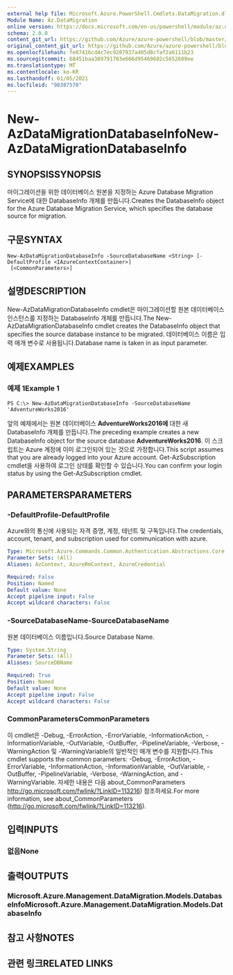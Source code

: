 ```yaml
---
external help file: Microsoft.Azure.PowerShell.Cmdlets.DataMigration.dll-Help.xml
Module Name: Az.DataMigration
online version: https://docs.microsoft.com/en-us/powershell/module/az.datamigration/New-AzDataMigrationDatabaseInfo
schema: 2.0.0
content_git_url: https://github.com/Azure/azure-powershell/blob/master/src/DataMigration/DataMigration/help/New-AzDataMigrationDatabaseInfo.md
original_content_git_url: https://github.com/Azure/azure-powershell/blob/master/src/DataMigration/DataMigration/help/New-AzDataMigrationDatabaseInfo.md
ms.openlocfilehash: fe07416cd4c7ec9287937a405d8cfaf2a6111b23
ms.sourcegitcommit: 68451baa389791703e666d95469602c5652609ee
ms.translationtype: MT
ms.contentlocale: ko-KR
ms.lasthandoff: 01/05/2021
ms.locfileid: "98387570"
---
```

# <span data-ttu-id="ed2b2-101">New-AzDataMigrationDatabaseInfo</span><span class="sxs-lookup"><span data-stu-id="ed2b2-101">New-AzDataMigrationDatabaseInfo</span></span>

## <span data-ttu-id="ed2b2-102">SYNOPSIS</span><span class="sxs-lookup"><span data-stu-id="ed2b2-102">SYNOPSIS</span></span>
<span data-ttu-id="ed2b2-103">마이그레이션을 위한 데이터베이스 원본을 지정하는 Azure Database Migration Service에 대한 DatabaseInfo 개체를 만듭니다.</span><span class="sxs-lookup"><span data-stu-id="ed2b2-103">Creates the DatabaseInfo object for the Azure Database Migration Service, which specifies the database source for migration.</span></span>

## <span data-ttu-id="ed2b2-104">구문</span><span class="sxs-lookup"><span data-stu-id="ed2b2-104">SYNTAX</span></span>

```
New-AzDataMigrationDatabaseInfo -SourceDatabaseName <String> [-DefaultProfile <IAzureContextContainer>]
 [<CommonParameters>]
```

## <span data-ttu-id="ed2b2-105">설명</span><span class="sxs-lookup"><span data-stu-id="ed2b2-105">DESCRIPTION</span></span>
<span data-ttu-id="ed2b2-106">New-AzDataMigrationDatabaseInfo cmdlet은 마이그레이션할 원본 데이터베이스 인스턴스를 지정하는 DatabaseInfo 개체를 만듭니다.</span><span class="sxs-lookup"><span data-stu-id="ed2b2-106">The New-AzDataMigrationDatabaseInfo cmdlet creates the DatabaseInfo object that specifies the source database instance to be migrated.</span></span> <span data-ttu-id="ed2b2-107">데이터베이스 이름은 입력 매개 변수로 사용됩니다.</span><span class="sxs-lookup"><span data-stu-id="ed2b2-107">Database name is taken in as input parameter.</span></span>

## <span data-ttu-id="ed2b2-108">예제</span><span class="sxs-lookup"><span data-stu-id="ed2b2-108">EXAMPLES</span></span>

### <span data-ttu-id="ed2b2-109">예제 1</span><span class="sxs-lookup"><span data-stu-id="ed2b2-109">Example 1</span></span>
```
PS C:\> New-AzDataMigrationDatabaseInfo -SourceDatabaseName 'AdventureWorks2016'
```

<span data-ttu-id="ed2b2-110">앞의 예제에서는 원본 데이터베이스 **AdventureWorks2016에** 대한 새 DatabaseInfo 개체를 만듭니다.</span><span class="sxs-lookup"><span data-stu-id="ed2b2-110">The preceding example creates a new DatabaseInfo object for the source database **AdventureWorks2016**.</span></span>
<span data-ttu-id="ed2b2-111">이 스크립트는 Azure 계정에 이미 로그인되어 있는 것으로 가정합니다.</span><span class="sxs-lookup"><span data-stu-id="ed2b2-111">This script assumes that you are already logged into your Azure account.</span></span> <span data-ttu-id="ed2b2-112">Get-AzSubscription cmdlet을 사용하여 로그인 상태를 확인할 수 있습니다.</span><span class="sxs-lookup"><span data-stu-id="ed2b2-112">You can confirm your login status by using the Get-AzSubscription cmdlet.</span></span>

## <span data-ttu-id="ed2b2-113">PARAMETERS</span><span class="sxs-lookup"><span data-stu-id="ed2b2-113">PARAMETERS</span></span>

### <span data-ttu-id="ed2b2-114">-DefaultProfile</span><span class="sxs-lookup"><span data-stu-id="ed2b2-114">-DefaultProfile</span></span>
<span data-ttu-id="ed2b2-115">Azure와의 통신에 사용되는 자격 증명, 계정, 테넌트 및 구독입니다.</span><span class="sxs-lookup"><span data-stu-id="ed2b2-115">The credentials, account, tenant, and subscription used for communication with azure.</span></span>

```yaml
Type: Microsoft.Azure.Commands.Common.Authentication.Abstractions.Core.IAzureContextContainer
Parameter Sets: (All)
Aliases: AzContext, AzureRmContext, AzureCredential

Required: False
Position: Named
Default value: None
Accept pipeline input: False
Accept wildcard characters: False
```

### <span data-ttu-id="ed2b2-116">-SourceDatabaseName</span><span class="sxs-lookup"><span data-stu-id="ed2b2-116">-SourceDatabaseName</span></span>
<span data-ttu-id="ed2b2-117">원본 데이터베이스 이름입니다.</span><span class="sxs-lookup"><span data-stu-id="ed2b2-117">Source Database Name.</span></span>

```yaml
Type: System.String
Parameter Sets: (All)
Aliases: SourceDBName

Required: True
Position: Named
Default value: None
Accept pipeline input: False
Accept wildcard characters: False
```

### <span data-ttu-id="ed2b2-118">CommonParameters</span><span class="sxs-lookup"><span data-stu-id="ed2b2-118">CommonParameters</span></span>
<span data-ttu-id="ed2b2-119">이 cmdlet은 -Debug, -ErrorAction, -ErrorVariable, -InformationAction, -InformationVariable, -OutVariable, -OutBuffer, -PipelineVariable, -Verbose, -WarningAction 및 -WarningVariable의 일반적인 매개 변수를 지원합니다.</span><span class="sxs-lookup"><span data-stu-id="ed2b2-119">This cmdlet supports the common parameters: -Debug, -ErrorAction, -ErrorVariable, -InformationAction, -InformationVariable, -OutVariable, -OutBuffer, -PipelineVariable, -Verbose, -WarningAction, and -WarningVariable.</span></span> <span data-ttu-id="ed2b2-120">자세한 내용은 다음 about_CommonParameters http://go.microsoft.com/fwlink/?LinkID=113216) 참조하세요.</span><span class="sxs-lookup"><span data-stu-id="ed2b2-120">For more information, see about_CommonParameters (http://go.microsoft.com/fwlink/?LinkID=113216).</span></span>

## <span data-ttu-id="ed2b2-121">입력</span><span class="sxs-lookup"><span data-stu-id="ed2b2-121">INPUTS</span></span>

### <span data-ttu-id="ed2b2-122">없음</span><span class="sxs-lookup"><span data-stu-id="ed2b2-122">None</span></span>

## <span data-ttu-id="ed2b2-123">출력</span><span class="sxs-lookup"><span data-stu-id="ed2b2-123">OUTPUTS</span></span>

### <span data-ttu-id="ed2b2-124">Microsoft.Azure.Management.DataMigration.Models.DatabaseInfo</span><span class="sxs-lookup"><span data-stu-id="ed2b2-124">Microsoft.Azure.Management.DataMigration.Models.DatabaseInfo</span></span>

## <span data-ttu-id="ed2b2-125">참고 사항</span><span class="sxs-lookup"><span data-stu-id="ed2b2-125">NOTES</span></span>

## <span data-ttu-id="ed2b2-126">관련 링크</span><span class="sxs-lookup"><span data-stu-id="ed2b2-126">RELATED LINKS</span></span>
